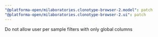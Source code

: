 ```yaml
---
"@platforma-open/milaboratories.clonotype-browser-2.model": patch
"@platforma-open/milaboratories.clonotype-browser-2.ui": patch
---
```


Do not allow user per sample filters with only global columns
